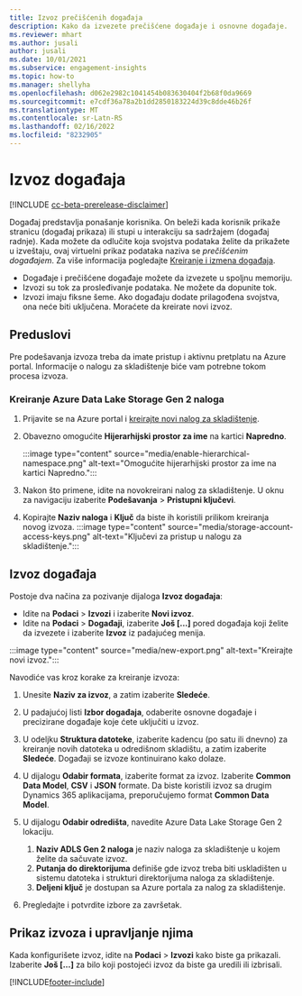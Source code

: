 ```yaml
---
title: Izvoz prečišćenih događaja
description: Kako da izvezete prečišćene događaje i osnovne događaje.
ms.reviewer: mhart
ms.author: jusali
author: jusali
ms.date: 10/01/2021
ms.subservice: engagement-insights
ms.topic: how-to
ms.manager: shellyha
ms.openlocfilehash: d062e2982c1041454b083630404f2b68f0da9669
ms.sourcegitcommit: e7cdf36a78a2b1dd2850183224d39c8dde46b26f
ms.translationtype: MT
ms.contentlocale: sr-Latn-RS
ms.lasthandoff: 02/16/2022
ms.locfileid: "8232905"
---
```

# <a name="export-events"></a>Izvoz događaja

[!INCLUDE [cc-beta-prerelease-disclaimer](includes/cc-beta-prerelease-disclaimer.md)]

Događaj predstavlja ponašanje korisnika. On beleži kada korisnik prikaže stranicu (događaj prikaza) ili stupi u interakciju sa sadržajem (događaj radnje). Kada možete da odlučite koja svojstva podataka želite da prikažete u izveštaju, ovaj virtuelni prikaz podataka naziva se *prečišćenim događajem*. Za više informacija pogledajte [Kreiranje i izmena događaja](refined-events.md).

- Događaje i prečišćene događaje možete da izvezete u spoljnu memoriju. 
- Izvozi su tok za prosleđivanje podataka. Ne možete da dopunite tok. 
- Izvozi imaju fiksne šeme. Ako događaju dodate prilagođena svojstva, ona neće biti uključena. Moraćete da kreirate novi izvoz.

## <a name="prerequisites"></a>Preduslovi

Pre podešavanja izvoza treba da imate pristup i aktivnu pretplatu na Azure portal. Informacije o nalogu za skladištenje biće vam potrebne tokom procesa izvoza. 

### <a name="create-an-azure-data-lake-storage-gen-2-accounts"></a>Kreiranje Azure Data Lake Storage Gen 2 naloga

1. Prijavite se na Azure portal i [kreirajte novi nalog za skladištenje](/azure/storage/common/storage-account-create). 

1. Obavezno omogućite **Hijerarhijski prostor za ime** na kartici **Napredno**. 

   :::image type="content" source="media/enable-hierarchical-namespace.png" alt-text="Omogućite hijerarhijski prostor za ime na kartici Napredno.":::

1. Nakon što primene, idite na novokreirani nalog za skladištenje. U oknu za navigaciju izaberite **Podešavanja** > **Pristupni ključevi**. 

1. Kopirajte **Naziv naloga** i **Ključ** da biste ih koristili prilikom kreiranja novog izvoza.
   :::image type="content" source="media/storage-account-access-keys.png" alt-text="Ključevi za pristup u nalogu za skladištenje.":::

## <a name="export-events"></a>Izvoz događaja

Postoje dva načina za pozivanje dijaloga **Izvoz događaja**: 
- Idite na **Podaci** > **Izvozi** i izaberite **Novi izvoz**.
- Idite na **Podaci** > **Događaji**, izaberite **Još [...]** pored događaja koji želite da izvezete i izaberite **Izvoz** iz padajućeg menija. 

:::image type="content" source="media/new-export.png" alt-text="Kreirajte novi izvoz.":::

Navodiće vas kroz korake za kreiranje izvoza:

1. Unesite **Naziv za izvoz**, a zatim izaberite **Sledeće**.

1. U padajućoj listi **Izbor događaja**, odaberite osnovne događaje i precizirane događaje koje ćete uključiti u izvoz. 

1. U odeljku **Struktura datoteke**, izaberite kadencu (po satu ili dnevno) za kreiranje novih datoteka u odredišnom skladištu, a zatim izaberite **Sledeće**. Događaji se izvoze kontinuirano kako dolaze.

1. U dijalogu **Odabir formata**, izaberite format za izvoz. Izaberite **Common Data Model**, **CSV** i **JSON** formate. Da biste koristili izvoz sa drugim Dynamics 365 aplikacijama, preporučujemo format **Common Data Model**.

1. U dijalogu **Odabir odredišta**, navedite Azure Data Lake Storage Gen 2 lokaciju.
    1. **Naziv ADLS Gen 2 naloga** je naziv naloga za skladištenje u kojem želite da sačuvate izvoz. 
    1. **Putanja do direktorijuma** definiše gde izvoz treba biti uskladišten u sistemu datoteka i strukturi direktorijuma naloga za skladištenje.
    1. **Deljeni ključ** je dostupan sa Azure portala za nalog za skladištenje.

1. Pregledajte i potvrdite izbore za završetak.

## <a name="view-and-manage-exports"></a>Prikaz izvoza i upravljanje njima

Kada konfigurišete izvoz, idite na **Podaci** > **Izvozi** kako biste ga prikazali. Izaberite **Još [...]** za bilo koji postojeći izvoz da biste ga uredili ili izbrisali.


[!INCLUDE[footer-include](../includes/footer-banner.md)]
